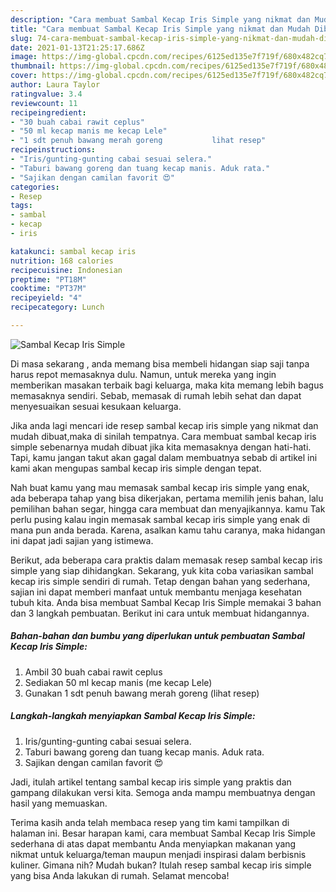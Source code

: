 ```yaml
---
description: "Cara membuat Sambal Kecap Iris Simple yang nikmat dan Mudah Dibuat"
title: "Cara membuat Sambal Kecap Iris Simple yang nikmat dan Mudah Dibuat"
slug: 74-cara-membuat-sambal-kecap-iris-simple-yang-nikmat-dan-mudah-dibuat
date: 2021-01-13T21:25:17.686Z
image: https://img-global.cpcdn.com/recipes/6125ed135e7f719f/680x482cq70/sambal-kecap-iris-simple-foto-resep-utama.jpg
thumbnail: https://img-global.cpcdn.com/recipes/6125ed135e7f719f/680x482cq70/sambal-kecap-iris-simple-foto-resep-utama.jpg
cover: https://img-global.cpcdn.com/recipes/6125ed135e7f719f/680x482cq70/sambal-kecap-iris-simple-foto-resep-utama.jpg
author: Laura Taylor
ratingvalue: 3.4
reviewcount: 11
recipeingredient:
- "30 buah cabai rawit ceplus"
- "50 ml kecap manis me kecap Lele"
- "1 sdt penuh bawang merah goreng           lihat resep"
recipeinstructions:
- "Iris/gunting-gunting cabai sesuai selera."
- "Taburi bawang goreng dan tuang kecap manis. Aduk rata."
- "Sajikan dengan camilan favorit 😍"
categories:
- Resep
tags:
- sambal
- kecap
- iris

katakunci: sambal kecap iris 
nutrition: 168 calories
recipecuisine: Indonesian
preptime: "PT18M"
cooktime: "PT37M"
recipeyield: "4"
recipecategory: Lunch

---
```



![Sambal Kecap Iris Simple](https://img-global.cpcdn.com/recipes/6125ed135e7f719f/680x482cq70/sambal-kecap-iris-simple-foto-resep-utama.jpg)

Di masa  sekarang , anda memang bisa membeli hidangan siap saji tanpa harus repot memasaknya dulu. Namun, untuk mereka yang ingin memberikan masakan terbaik bagi keluarga, maka kita memang lebih bagus memasaknya sendiri. Sebab, memasak di rumah lebih sehat dan dapat menyesuaikan sesuai kesukaan keluarga.

Jika anda lagi mencari ide resep sambal kecap iris simple yang nikmat dan mudah dibuat,maka di sinilah tempatnya. Cara membuat sambal kecap iris simple  sebenarnya mudah dibuat jika kita memasaknya dengan hati-hati. Tapi, kamu jangan takut akan gagal dalam membuatnya 
sebab di artikel ini kami akan mengupas sambal kecap iris simple dengan tepat.  



Nah buat kamu yang mau memasak sambal kecap iris simple yang enak, ada beberapa tahap yang bisa dikerjakan, pertama memilih jenis bahan, lalu pemilihan bahan segar, hingga cara membuat dan menyajikannya. kamu Tak perlu pusing kalau ingin memasak sambal kecap iris simple yang enak di mana pun anda berada. Karena, asalkan kamu  tahu caranya, maka hidangan ini dapat jadi sajian yang istimewa.

Berikut, ada beberapa cara praktis  dalam memasak resep sambal kecap iris simple yang siap dihidangkan. Sekarang, yuk kita coba variasikan sambal kecap iris simple sendiri di rumah. Tetap dengan bahan yang sederhana, sajian ini dapat memberi manfaat untuk membantu menjaga kesehatan tubuh kita. Anda bisa membuat Sambal Kecap Iris Simple memakai 3 bahan dan 3 langkah pembuatan. Berikut ini cara untuk membuat hidangannya.

<!--inarticleads1-->

##### Bahan-bahan dan bumbu yang diperlukan untuk pembuatan Sambal Kecap Iris Simple:

1. Ambil 30 buah cabai rawit ceplus
1. Sediakan 50 ml kecap manis (me kecap Lele)
1. Gunakan 1 sdt penuh bawang merah goreng           (lihat resep)




<!--inarticleads2-->

##### Langkah-langkah menyiapkan Sambal Kecap Iris Simple:

1. Iris/gunting-gunting cabai sesuai selera.
1. Taburi bawang goreng dan tuang kecap manis. Aduk rata.
1. Sajikan dengan camilan favorit 😍




Jadi, itulah artikel tentang  sambal kecap iris simple  yang praktis dan gampang dilakukan versi kita. Semoga anda mampu membuatnya dengan hasil yang memuaskan. 

Terima kasih anda telah membaca resep yang tim kami tampilkan di halaman ini. Besar harapan kami, cara membuat  Sambal Kecap Iris Simple sederhana di atas dapat membantu Anda menyiapkan makanan yang nikmat untuk keluarga/teman maupun menjadi inspirasi dalam berbisnis kuliner. Gimana nih? Mudah bukan? Itulah resep sambal kecap iris simple yang bisa Anda lakukan di rumah. Selamat mencoba!

